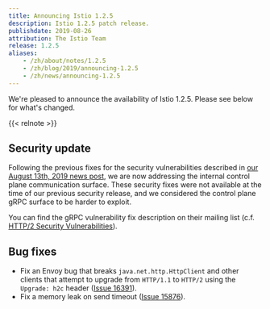 ```yaml
---
title: Announcing Istio 1.2.5
description: Istio 1.2.5 patch release.
publishdate: 2019-08-26
attribution: The Istio Team
release: 1.2.5
aliases:
    - /zh/about/notes/1.2.5
    - /zh/blog/2019/announcing-1.2.5
    - /zh/news/announcing-1.2.5
---
```


We're pleased to announce the availability of Istio 1.2.5. Please see below for what's changed.

{{< relnote >}}

## Security update

Following the previous fixes for the security vulnerabilities described in [our August 13th, 2019 news post](/news/security/istio-security-2019-003/), we are now addressing the internal control plane communication surface. These security fixes were not available at the time of our previous security release, and we considered the control plane gRPC surface to be harder to exploit.

You can find the gRPC vulnerability fix description on their mailing list (c.f.
[HTTP/2 Security Vulnerabilities](https://groups.google.com/forum/#!topic/grpc-io/w5jPamxdda4)).

## Bug fixes

- Fix an Envoy bug that breaks `java.net.http.HttpClient` and other clients that attempt to upgrade from `HTTP/1.1` to `HTTP/2` using the `Upgrade: h2c` header ([Issue 16391](https://github.com/istio/istio/issues/16391)).
- Fix a memory leak on send timeout ([Issue 15876](https://github.com/istio/istio/issues/15876)).
